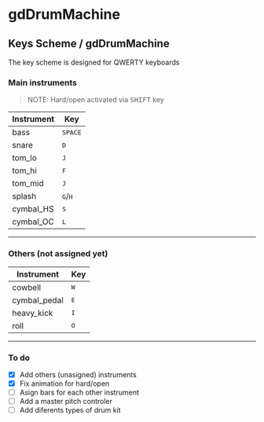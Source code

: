 # gdDrumMachine

## Keys Scheme / gdDrumMachine
The key scheme is designed for QWERTY keyboards

### Main instruments
  > NOTE: Hard/open activated via <kbd>SHIFT</kbd> key

| Instrument | Key                       |
| ---------- | -----------------         |
| bass       | <kbd>SPACE</kbd>          |
| snare      | <kbd>D</kbd>              |
| tom_lo     | <kbd>J</kbd>              |
| tom_hi     | <kbd>F</kbd>              |
| tom_mid    | <kbd>J</kbd>              |
| splash     | <kbd>G</kbd>/<kbd>H</kbd> |
| cymbal_HS  | <kbd>S</kbd>              |
| cymbal_OC  | <kbd>L</kbd>              |

---

### Others (not assigned yet)
| Instrument   | Key               |
| ------------ | ----------------- |
| cowbell      | <kbd>W</kbd>      |
| cymbal_pedal | <kbd>E</kbd>      |
| heavy_kick   | <kbd>I</kbd>      |
| roll         | <kbd>O</kbd>      |

---

### To do

- [X] Add others (unasigned) instruments
- [X] Fix animation for hard/open
- [ ] Asign bars for each other instrument
- [ ] Add a master pitch controler
- [ ] Add diferents types of drum kit
